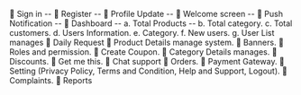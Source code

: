  Sign in --
 Register --
 Profile Update --
 Welcome screen --
 Push Notification --
 Dashboard -- 
a. Total Products --
b. Total category.
c. Total customers.
d. Users Information.
e. Category.
f. New users.
g. User List manages
 Daily Request
 Product Details manage system.
 Banners.
 Roles and permission.
 Create Coupon.
 Category Details manages.
 Discounts.
 Get me this.
 Chat support
 Orders.
 Payment Gateway.
 Setting (Privacy Policy, Terms and
Condition, Help and Support, Logout).
 Complaints.
 Reports

